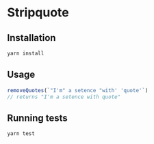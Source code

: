 # Stripquote

## Installation

```bash
yarn install
```

## Usage

```javascript
removeQuotes(`"I'm" a setence "with' 'quote'`) 
// returns "I'm a setence with quote"
```

## Running tests

```bash
yarn test
```
